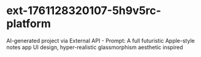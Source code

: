 # ext-1761128320107-5h9v5rc-platform
AI-generated project via External API - Prompt: A full futuristic Apple-style notes app UI design, hyper-realistic glassmorphism aesthetic inspired 
